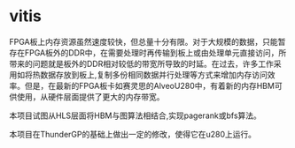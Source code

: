 # vitis
FPGA板上内存资源虽然速度较快，但总量十分有限。对于大规模的数据，只能暂存在FPGA板外的DDR中，在需要处理时再传输到板上或由处理单元直接访问，所带来的问题就是板外的DDR相对较低的带宽所导致的时延。在过去，许多工作采用如将热数据存放到板上,复制多份相同数据并行处理等方式来增加内存访问效率。但是，在最新的FPGA板卡如赛灵思的AlveoU280中，有着新的内存HBM可供使用，从硬件层面提供了更大的内存带宽。

本项目试图从HLS层面将HBM与图算法相结合,实现pagerank或bfs算法。

本项目在ThunderGP的基础上做出一定的修改，使得它在u280上运行。
